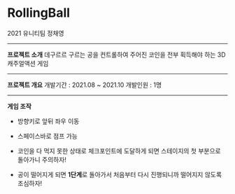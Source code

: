 # RollingBall
2021 유니티팀 정채영

---
**프로젝트 소개**
데구르르 구르는 공을 컨트롤하여 주어진 코인을 전부 획득해야 하는 3D 캐주얼액션 게임

---
**프로젝트 개요**
개발기간 : 2021.08 ~ 2021.10
개발인원 : 1명

---
**게임 조작**
- 방향키로 앞뒤 좌우 이동
- 스페이스바로 점프 가능

- 코인을 다 먹지 못한 상태로 체크포인트에 도달하게 되면 스테이지의 첫 부분으로 돌아가니 주의하자!
- 공이 떨어지게 되면 **1단계**로 돌아가서 처음부터 다시 진행되니까 떨어지지 않도록 조심하자!
